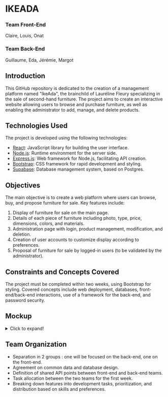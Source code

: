 # IKEADA

### Team Front-End 
Claire, Louis, Onat

### Team Back-End
Guillaume, Eda, Jérémie, Margot 

## Introduction
This GitHub repository is dedicated to the creation of a management platform named "IkeAda", the brainchild of Lauréline Fleury specializing in the sale of second-hand furniture. The project aims to create an interactive website allowing users to browse and purchase furniture, as well as enabling the administrator to add, manage, and delete products.

## Technologies Used
The project is developed using the following technologies:

- [React](https://reactjs.org/): JavaScript library for building the user interface.
- [Node.js](https://nodejs.org/en): Runtime environment for the server side.
- [Express.js](https://expressjs.com/): Web framework for Node.js, facilitating API creation.
- [Bootstrap](https://getbootstrap.com/): CSS framework for rapid development and styling.
- [Supabase](https://supabase.com/): Database management system, based on Postgres.

## Objectives
The main objective is to create a web platform where users can browse, buy, and propose furniture for sale. Key features include:

1. Display of furniture for sale on the main page.
2. Details of each piece of furniture including photo, type, price, dimensions, colors, and materials.
3. Administration page with login, product management, modification, and deletion.
4. Creation of user accounts to customize display according to preferences.
5. Proposal of furniture for sale by logged-in users (to be validated by the administrator).

## Constraints and Concepts Covered
The project must be completed within two weeks, using Bootstrap for styling. Covered concepts include web deployment, databases, front-end/back-end interactions, use of a framework for the back-end, and password security.

## Mockup 
<details>
  <summary>Click to expand!</summary>
![Texte alternatif](https://github.com/adatechschool/projet-collectif-plateforme-de-vente-de-meubles-ikeada/blob/master/images/ikeada_homepage.png)
![Texte alternatif](https://github.com/adatechschool/projet-collectif-plateforme-de-vente-de-meubles-ikeada/blob/master/images/ikeada_homepage2.png)
</details>

## Team Organization
- Separation in 2 groups : one will be focused on the back-end, one on the front-end.
- Agreement on common data and database design.
- Definition of shared API points between front-end and back-end teams.
- Task allocation between the two teams for the first week.
- Breaking down features into development tasks, prioritization, and distribution based on skills and preferences.


